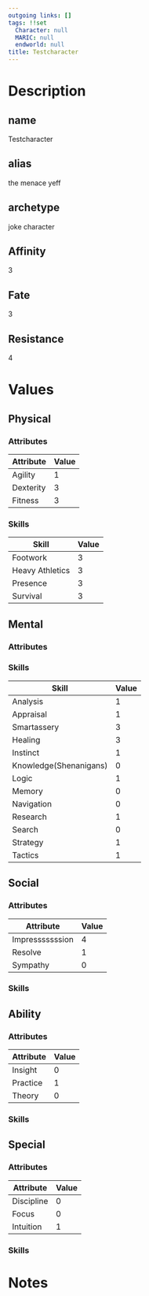 ```yaml
---
outgoing links: []
tags: !!set
  Character: null
  MARIC: null
  endworld: null
title: Testcharacter
---
```


# Description

## name
Testcharacter

## alias
the menace yeff

## archetype
joke character

## Affinity
3

## Fate
3

## Resistance
4

# Values

## Physical

### Attributes

| Attribute | Value |
|-----------|-------|
| Agility   | 1     |
| Dexterity | 3     |
| Fitness   | 3     |

### Skills

| Skill           | Value |
|-----------------|-------|
| Footwork        | 3     |
| Heavy Athletics | 3     |
| Presence        | 3     |
| Survival        | 3     |

## Mental

### Attributes

### Skills

| Skill                  | Value |
|------------------------|-------|
| Analysis               | 1     |
| Appraisal              | 1     |
| Smartassery            | 3     |
| Healing                | 3     |
| Instinct               | 1     |
| Knowledge(Shenanigans) | 0     |
| Logic                  | 1     |
| Memory                 | 0     |
| Navigation             | 0     |
| Research               | 1     |
| Search                 | 0     |
| Strategy               | 1     |
| Tactics                | 1     |

## Social

### Attributes

| Attribute       | Value |
|-----------------|-------|
| Impresssssssion | 4     |
| Resolve         | 1     |
| Sympathy        | 0     |

### Skills

## Ability

### Attributes

| Attribute | Value |
|-----------|-------|
| Insight   | 0     |
| Practice  | 1     |
| Theory    | 0     |

### Skills

## Special

### Attributes

| Attribute  | Value |
|------------|-------|
| Discipline | 0     |
| Focus      | 0     |
| Intuition  | 1     |

### Skills

# Notes
